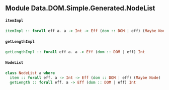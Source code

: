 ## Module Data.DOM.Simple.Generated.NodeList

#### `itemImpl`

``` purescript
itemImpl :: forall eff a. a -> Int -> Eff (dom :: DOM | eff) (Maybe Node)
```

#### `getLengthImpl`

``` purescript
getLengthImpl :: forall eff a. a -> Eff (dom :: DOM | eff) Int
```

#### `NodeList`

``` purescript
class NodeList a where
  item :: forall eff. a -> Int -> Eff (dom :: DOM | eff) (Maybe Node)
  getLength :: forall eff. a -> Eff (dom :: DOM | eff) Int
```



